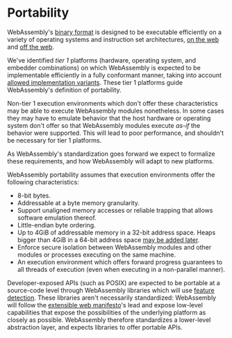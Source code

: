# Portability

WebAssembly's [binary format](BinaryEncoding.md) is designed to be executable
efficiently on a variety of operating systems and instruction set architectures,
[on the web](Web.md) and [off the web](NonWeb.md).

We've identified *tier 1* platforms (hardware, operating system, and embedder
combinations) on which WebAssembly is expected to be implementable efficiently
in a fully conformant manner, taking into account
[allowed implementation variants](IncompletelySpecifiedBehavior.md). These tier
1 platforms guide WebAssembly's definition of portability.

Non-tier 1 execution environments which don't offer these characteristics may be
able to execute WebAssembly modules nonetheless. In some cases they may have to
emulate behavior that the host hardware or operating system don't offer so that
WebAssembly modules execute *as-if* the behavior were supported. This will lead
to poor performance, and shouldn't be necessary for tier 1 platforms.

As WebAssembly's standardization goes forward we expect to formalize these
requirements, and how WebAssembly will adapt to new platforms.

WebAssembly portability assumes that execution environments offer the following
characteristics:

* 8-bit bytes.
* Addressable at a byte memory granularity.
* Support unaligned memory accesses or reliable trapping that allows software
  emulation thereof.
* Little-endian byte ordering.
* Up to 4GiB of addressable memory in a 32-bit address space.  Heaps bigger than
  4GiB in a 64-bit address space
  [may be added later](FutureFeatures.md#Heaps-bigger-than-4GiB).
* Enforce secure isolation between WebAssembly modules and other modules or
  processes executing on the same machine.
* An execution environment which offers forward progress guarantees to all
  threads of execution (even when executing in a non-parallel manner).

Developer-exposed APIs (such as POSIX) are expected to be portable at a
source-code level through WebAssembly libraries which will use
[feature detection](FeatureTest.md). These libraries aren't necessarily
standardized: WebAssembly will follow the
[extensible web manifesto](https://extensiblewebmanifesto.org)'s lead and expose
low-level capabilities that expose the possibilities of the underlying platform
as closely as possible. WebAssembly therefore standardizes a lower-level
abstraction layer, and expects libraries to offer portable APIs.
